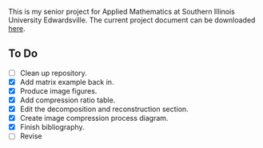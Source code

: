 This is my senior project for Applied Mathematics at Southern Illinois University Edwardsville. The current project document can be downloaded [here](https://github.com/asbeeny/senior-project/raw/master/project.pdf).

## To Do
- [ ] Clean up repository.
- [x] Add matrix example back in.
- [x] Produce image figures.
- [x] Add compression ratio table.
- [x] Edit the decomposition and reconstruction section.
- [x] Create image compression process diagram.
- [x] Finish bibliography.
- [ ] Revise